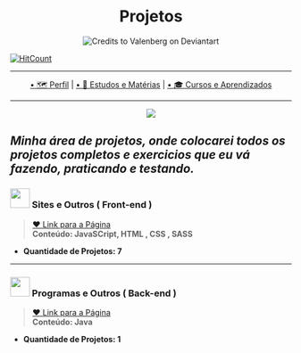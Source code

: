 <h1 align="center">Projetos</h1>

<p align="center">
  <img src="https://images-wixmp-ed30a86b8c4ca887773594c2.wixmp.com/f/7a5a3db7-fb07-4532-aa4c-93f5a5d5d651/d9y6rvp-08b4238f-9618-4491-b5eb-0c44316bd858.gif?token=eyJ0eXAiOiJKV1QiLCJhbGciOiJIUzI1NiJ9.eyJzdWIiOiJ1cm46YXBwOiIsImlzcyI6InVybjphcHA6Iiwib2JqIjpbW3sicGF0aCI6IlwvZlwvN2E1YTNkYjctZmIwNy00NTMyLWFhNGMtOTNmNWE1ZDVkNjUxXC9kOXk2cnZwLTA4YjQyMzhmLTk2MTgtNDQ5MS1iNWViLTBjNDQzMTZiZDg1OC5naWYifV1dLCJhdWQiOlsidXJuOnNlcnZpY2U6ZmlsZS5kb3dubG9hZCJdfQ.A_cf7zEyv1JIIRc88yNt-9C278gkX-i76uZzLUZ3IVU" alt="Credits to Valenberg on Deviantart"
</P>

[![HitCount](http://hits.dwyl.com/Guilherme-G-Cadilhe/Guilherme-G-Cadlihe.svg)](http://hits.dwyl.com/Guilherme-G-Cadilhe/Guilherme-G-Cadlihe)

---

<p align="center">
  <a href="https://github.com/Guilherme-G-Cadilhe">• 🗺 Perfil</a> |
    <a href="https://github.com/Guilherme-G-Cadilhe/Estudos-Materias"> • 📘 Estudos e Matérias</a> |
   <a href="https://github.com/Guilherme-G-Cadilhe/Cursos">• 🎓 Cursos e Aprendizados</a> 
</p>

---
<p align="center">
  <img src="https://i.imgur.com/g1SQMxi.png"> </p>
  
*Minha área de projetos, onde colocarei todos os projetos completos e exercicios que eu vá fazendo, praticando e testando.*
---

### <img width="35" src="https://i.imgur.com/xE78353.png"> Sites e Outros ( Front-end )
> <a href="https://github.com/Guilherme-G-Cadilhe/Projetos/tree/Projetos---Sites-e-Afins"> ❤️ Link para a Página</a> <br>
> **Conteúdo: JavaSCript, HTML , CSS , SASS**
- **Quantidade de Projetos: 7**

---
### <img width="35" src="https://i.imgur.com/RWdvwPO.png"> Programas e Outros ( Back-end )


> <a href="https://github.com/Guilherme-G-Cadilhe/Projetos/tree/Projetos-programas-e-outros"> ❤️ Link para a Página</a> <br>
> **Conteúdo: Java**
- **Quantidade de Projetos: 1**
